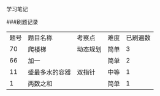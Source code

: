 学习笔记

###刷题记录

<table class="table table-bordered table-striped table-condensed">
   <tr>
      <td>题号</td>
      <td>题目名称</td>
      <td>考察点</td>
      <td>难度</td>
      <td>已刷遍数</td>
   </tr>
   <tr>
      <td>70</td>
      <td>爬楼梯</td>
      <td>动态规划</td>
      <td>简单</td>
      <td>3</td>
   </tr>
   <tr>
      <td>66</td>
      <td>加一</td>
      <td></td>
      <td>简单</td>
      <td>2</td>
   </tr>
   <tr>
      <td>11</td>
      <td>盛最多水的容器</td>
      <td>双指针</td>
      <td>中等</td>
      <td>1</td>
   </tr>
   <tr>
      <td>1</td>
      <td>两数之和</td>
      <td></td>
      <td>简单</td>
      <td>1</td>
   </tr>
</table>